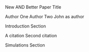 New AND Better Paper Title

Author One
Author Two
John as author

Introduction Section

A citation
Second citation

Simulations Section

